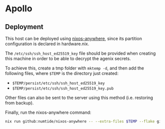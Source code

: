 # Apollo

## Deployment

This host can be deployed using [nixos-anywhere](https://github.com/numtide/nixos-anywhere),
since its partition configuration is declared in hardware.nix.

The `/etc/ssh/ssh_host_ed25519_key` file should be provided when creating this machine in
order to be able to decrypt the agenix secrets.

To achieve this, create a tmp folder with `mktemp -d`, and then add the following files, where `$TEMP` is the directory just created:

- `$TEMP/persist/etc/ssh/ssh_host_ed25519_key`
- `$TEMP/persist/etc/ssh/ssh_host_ed25519_key.pub`

Other files can also be sent to the server using this method (i.e. restoring from backup).

Finally, run the nixos-anywhere command:

```bash
nix run github:numtide/nixos-anywhere -- --extra-files $TEMP --flake github:diogotcorreia/dotfiles#bro root@bro
```
